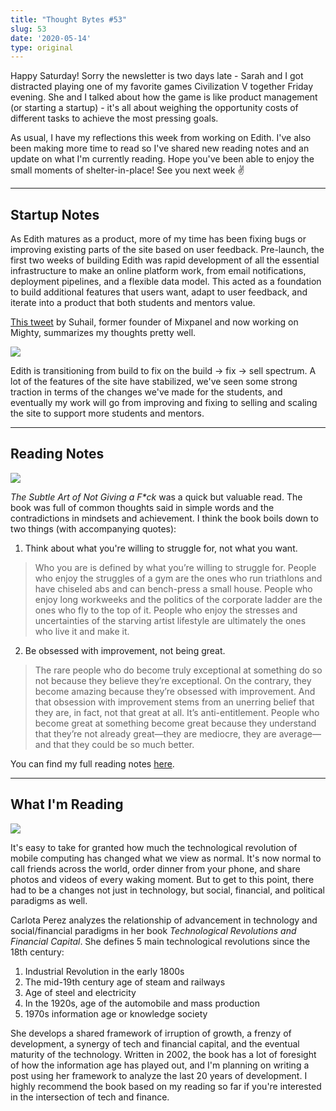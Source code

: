 ```yaml
---
title: "Thought Bytes #53"
slug: 53
date: '2020-05-14'
type: original
---
```

Happy Saturday! Sorry the newsletter is two days late - Sarah and I got distracted playing one of my favorite games Civilization V together Friday evening. She and I talked about how the game is like product management (or starting a startup) - it's all about weighing the opportunity costs of different tasks to achieve the most pressing goals.

As usual, I have my reflections this week from working on Edith. I've also been making more time to read so I've shared new reading notes and an update on what I'm currently reading. Hope you've been able to enjoy the small moments of shelter-in-place! See you next week ✌️

---

## Startup Notes

As Edith matures as a product, more of my time has been fixing bugs or improving existing parts of the site based on user feedback. Pre-launch, the first two weeks of building Edith was rapid development of all the essential infrastructure to make an online platform work, from email notifications, deployment pipelines, and a flexible data model. This acted as a foundation to build additional features that users want, adapt to user feedback, and iterate into a product that both students and mentors value.

[This tweet](https://twitter.com/Suhail/status/1261038970638528512) by Suhail, former founder of Mixpanel and now working on Mighty, summarizes my thoughts pretty well.

![](/newsletters/53/suhail.png)

Edith is transitioning from build to fix on the build -> fix -> sell spectrum. A lot of the features of the site have stabilized, we've seen some strong traction in terms of the changes we've made for the students, and eventually my work will go from improving and fixing to selling and scaling the site to support more students and mentors.

---

## Reading Notes

![](/books/subtle-art-of-not-giving-a-f.jpg)

*The Subtle Art of Not Giving a F\*ck* was a quick but valuable read. The book was full of common thoughts said in simple words and the contradictions in mindsets and achievement. I think the book boils down to two things (with accompanying quotes):

1. Think about what you're willing to struggle for, not what you want.

> Who you are is defined by what you’re willing to struggle for. People who enjoy the struggles of a gym are the ones who run triathlons and have chiseled abs and can bench-press a small house. People who enjoy long workweeks and the politics of the corporate ladder are the ones who fly to the top of it. People who enjoy the stresses and uncertainties of the starving artist lifestyle are ultimately the ones who live it and make it.

2. Be obsessed with improvement, not being great.

> The rare people who do become truly exceptional at something do so not because they believe they’re exceptional. On the contrary, they become amazing because they’re obsessed with improvement. And that obsession with improvement stems from an unerring belief that they are, in fact, not that great at all. It’s anti-entitlement. People who become great at something become great because they understand that they’re not already great—they are mediocre, they are average—and that they could be so much better.

You can find my full reading notes [here](/blog/the-subtle-art-of-not-giving-a-f).

---

## What I'm Reading

![](/books/technological-revolutions.jpg)

It's easy to take for granted how much the technological revolution of mobile computing has changed what we view as normal. It's now normal to call friends across the world, order dinner from your phone, and share photos and videos of every waking moment. But to get to this point, there had to be a changes not just in technology, but social, financial, and political paradigms as well.

Carlota Perez analyzes the relationship of advancement in technology and social/financial paradigms in her book *Technological Revolutions and Financial Capital*. She defines 5 main technological revolutions since the 18th century:

1. Industrial Revolution in the early 1800s
2. The mid-19th century age of steam and railways
3. Age of steel and electricity
4. In the 1920s, age of the automobile and mass production
5. 1970s information age or knowledge society

She develops a shared framework of irruption of growth, a frenzy of development, a synergy of tech and financial capital, and the eventual maturity of the technology. Written in 2002, the book has a lot of foresight of how the information age has played out, and I'm planning on writing a post using her framework to analyze the last 20 years of development. I highly recommend the book based on my reading so far if you're interested in the intersection of tech and finance.
